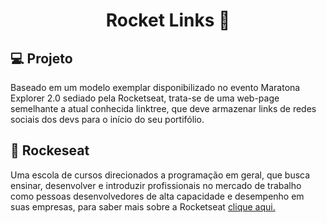 <h1 align="center">
    Rocket Links 🚀
</h1>

## 💻 Projeto
Baseado em um modelo exemplar disponibilizado no evento Maratona Explorer 2.0 sediado pela Rocketseat, 
trata-se de uma web-page semelhante a atual conhecida linktree, que deve armazenar links de redes sociais dos devs para o início do seu portifólio.

## 🚀 Rockeseat
Uma escola de cursos direcionados a programação em geral, que busca ensinar, desenvolver e introduzir profissionais no mercado de trabalho como pessoas desenvolvedores de alta capacidade e desempenho em suas empresas, para saber mais sobre a Rocketseat [clique aqui.](https://www.rocketseat.com.br)
